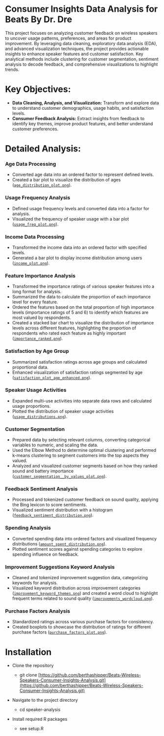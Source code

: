 # Consumer Insights Data Analysis for Beats By Dr. Dre

This project focuses on analyzing customer feedback on wireless speakers to uncover usage patterns, preferences, and areas for product improvement. By leveraging data cleaning, exploratory data analysis (EDA), and advanced visualization techniques, the project provides actionable insights to enhance speaker features and customer satisfaction. Key analytical methods include clustering for customer segmentation, sentiment analysis to decode feedback, and comprehensive visualizations to highlight trends.


# Key Objectives:
- **Data Cleaning, Analysis, and Visualization:** Transform and explore data to understand customer demographics, usage habits, and satisfaction levels.
- **Consumer Feedback Analysis:** Extract insights from feedback to identify key themes, improve product features, and better understand customer preferences.


# Detailed Analysis:

### Age Data Processing
- Converted age data into an ordered factor to represent defined levels.
- Created a bar plot to visualize the distribution of ages ([`age_distribution_plot.png`](age_distribution_plot.png)).

### Usage Frequency Analysis
- Defined usage frequency levels and converted data into a factor for analysis.
- Visualized the frequency of speaker usage with a bar plot ([`usage_freq_plot.png`](usage_freq_plot.png)).

### Income Data Processing
- Transformed the income data into an ordered factor with specified levels.
- Generated a bar plot to display income distribution among users ([`income_plot.png`](income_plot.png)).

### Feature Importance Analysis
- Transformed the importance ratings of various speaker features into a long format for analysis.
- Summarized the data to calculate the proportion of each importance level for every feature.
- Ordered the features based on the total proportion of high importance levels (importance ratings of 5 and 6) to identify which features are most valued by respondents.
- Created a stacked bar chart to visualize the distribution of importance levels across different features, highlighting the proportion of respondents who rated each feature as highly important ([`importance_ranked.png`](importance_ranked.png)).

### Satisfaction by Age Group
- Summarized satisfaction ratings across age groups and calculated proportional data.
- Enhanced visualization of satisfaction ratings segmented by age ([`satisfaction_plot_age_enhanced.png`](satisfaction_plot_age_enhanced.png)).

### Speaker Usage Activities
- Expanded multi-use activities into separate data rows and calculated usage proportions.
- Plotted the distribution of speaker usage activities ([`usage_distributions.png`](usage_distributions.png)).

### Customer Segmentation
- Prepared data by selecting relevant columns, converting categorical variables to numeric, and scaling the data.
- Used the Elbow Method to determine optimal clustering and performed k-means clustering to segment customers into the top aspects they valued.
- Analyzed and visualized customer segments based on how they ranked sound and battery importance ([`customer_segmentation__by_values_plot.png`](customer_segmentation__by_values_plot.png)).

### Feedback Sentiment Analysis
- Processed and tokenized customer feedback on sound quality, applying the Bing lexicon to score sentiments.
- Visualized sentiment distribution with a histogram ([`feedback_sentiment_distribution.png`](feedback_sentiment_distribution.png)).

### Spending Analysis
- Converted spending data into ordered factors and visualized frequency distributions ([`amount_spent_distribution.png`](amount_spent_distribution.png)).
- Plotted sentiment scores against spending categories to explore spending influence on feedback.

### Improvement Suggestions Keyword Analysis
- Cleaned and tokenized improvement suggestion data, categorizing keywords for analysis.
- Visualized keyword distribution across improvement categories ([`improvement_keyword_themes.png`](improvement_keyword_themes.png)) and created a word cloud to highlight frequent terms related to sound quality ([`improvements_wordcloud.png`](improvements_wordcloud.png)).

### Purchase Factors Analysis
- Standardized ratings across various purchase factors for consistency.
- Created boxplots to showcase the distribution of ratings for different purchase factors ([`purchase_factors_plot.png`](purchase_factors_plot.png)).


# Installation
- Clone the repository
  - git clone [https://github.com/berthashipper/Beats-Wireless-Speakers-Consumer-Insights-Analysis.git](https://github.com/berthashipper/Beats-Wireless-Speakers-Consumer-Insights-Analysis.git)

- Navigate to the project directory
  - cd speaker-analysis

- Install required R packages
  - see setup.R
